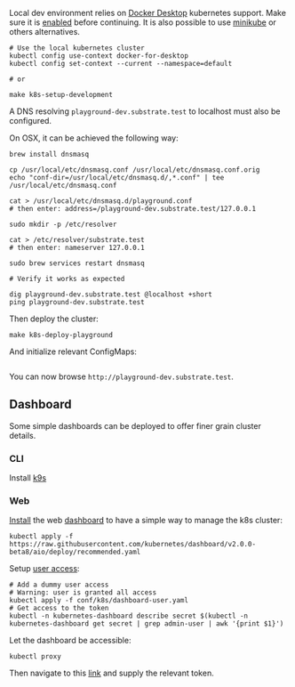 Local dev environment relies on [Docker Desktop](https://www.docker.com/products/docker-desktop) kubernetes support. Make sure it is [enabled](https://docs.docker.com/docker-for-mac/#kubernetes) before continuing.
It is also possible to use [minikube](https://minikube.sigs.k8s.io/) or others alternatives.

```shell
# Use the local kubernetes cluster
kubectl config use-context docker-for-desktop
kubectl config set-context --current --namespace=default

# or

make k8s-setup-development
```

A DNS resolving `playground-dev.substrate.test` to localhost must also be configured.

On OSX, it can be achieved the following way:

```shell
brew install dnsmasq

cp /usr/local/etc/dnsmasq.conf /usr/local/etc/dnsmasq.conf.orig
echo "conf-dir=/usr/local/etc/dnsmasq.d/,*.conf" | tee /usr/local/etc/dnsmasq.conf

cat > /usr/local/etc/dnsmasq.d/playground.conf
# then enter: address=/playground-dev.substrate.test/127.0.0.1

sudo mkdir -p /etc/resolver 

cat > /etc/resolver/substrate.test
# then enter: nameserver 127.0.0.1

sudo brew services restart dnsmasq

# Verify it works as expected

dig playground-dev.substrate.test @localhost +short
ping playground-dev.substrate.test
```

Then deploy the cluster:

```shell
make k8s-deploy-playground
```

And initialize relevant ConfigMaps:

```shell
```

You can now browse `http://playground-dev.substrate.test`.

## Dashboard

Some simple dashboards can be deployed to offer finer grain cluster details.

### CLI

Install [k9s](https://github.com/derailed/k9s)

### Web

[Install](https://kubernetes.io/docs/tasks/access-application-cluster/web-ui-dashboard/) the web [dashboard](https://github.com/kubernetes/dashboard/) to have a simple way to manage the k8s cluster:

```shell
kubectl apply -f https://raw.githubusercontent.com/kubernetes/dashboard/v2.0.0-beta8/aio/deploy/recommended.yaml
```

Setup [user access](https://github.com/kubernetes/dashboard/blob/master/docs/user/access-control/creating-sample-user.md):

```shell
# Add a dummy user access
# Warning: user is granted all access
kubectl apply -f conf/k8s/dashboard-user.yaml
# Get access to the token
kubectl -n kubernetes-dashboard describe secret $(kubectl -n kubernetes-dashboard get secret | grep admin-user | awk '{print $1}')
```

Let the dashboard be accessible:

```shell
kubectl proxy
```

Then navigate to this [link](http://localhost:8001/api/v1/namespaces/kubernetes-dashboard/services/https:kubernetes-dashboard:/proxy/#/login) and supply the relevant token.
